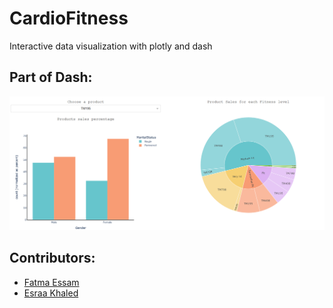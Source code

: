 # CardioFitness
Interactive data visualization with plotly and dash


## Part of Dash:

![](https://github.com/December-peony/CardioFitness/blob/main/Part_of_dash.png)

## Contributors:
* <a href="https://github.com/FatmaElboshy">Fatma Essam</a>
* <a href="https://github.com/December-peony">Esraa Khaled</a>
